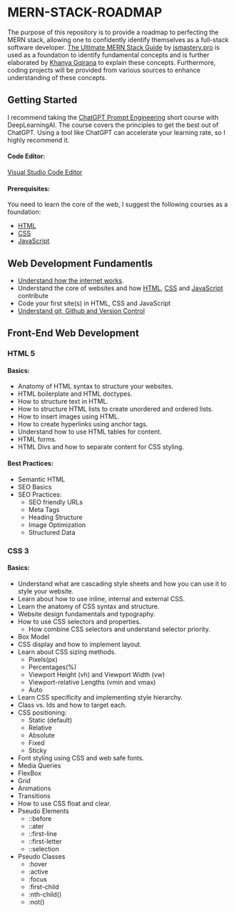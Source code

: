 # MERN-STACK-ROADMAP 
The purpose of this repository is to provide a roadmap to perfecting the MERN stack, allowing one to confidently identify themselves as a full-stack software developer. [The Ultimate MERN Stack Guide](https://github.com/k-gqirana/MERN-STACK-ROADMAP/main/Mern-Guide.pdf) by [jsmastery.pro](https://www.jsmastery.pro/?discount=guide) is used as a foundation to identify fundamental concepts and is further elaborated by [Khanya Gqirana](https://khanya-dev.onrender.com/) to explain these concepts. Furthermore, coding projects will be provided from various sources to enhance understanding of these concepts.

## Getting Started 
I recommend taking the [ChatGPT Prompt Engineering](https://www.deeplearning.ai/short-courses/chatgpt-prompt-engineering-for-developers/) short course with DeepLearningAI. The course covers the principles to get the best out of ChatGPT. Using a tool like ChatGPT can accelerate your learning rate, so I highly recommend it.

#### Code Editor: 
[Visual Studio Code Editor](https://code.visualstudio.com/download)

#### Prerequisites: 
You need to learn the core of the web, I suggest the following courses as a foundation: 
- [HTML](https://www.youtube.com/watch?v=mJgBOIoGihA&list=PL0Zuz27SZ-6M1Uopt6_VL3gf3cpMnwavm)
- [CSS](https://www.youtube.com/watch?v=n4R2E7O-Ngo&list=PL0Zuz27SZ-6M1Uopt6_VL3gf3cpMnwavm&index=2)
- [JavaScript](https://www.youtube.com/watch?v=EfAl9bwzVZk&list=PL0Zuz27SZ-6M1Uopt6_VL3gf3cpMnwavm&index=3)

## Web Development Fundamentls 
- [Understand how the internet works](https://www.youtube.com/watch?v=zN8YNNHcaZc&pp=ygUaaG93IGRvZXMgdGhlIGludGVybmV0IHdvcms%3D). 
- Understand the core of websites and how [HTML](https://www.w3schools.com/html/default.asp), [CSS](https://www.w3schools.com/css/default.asp) and [JavaScript](https://www.w3schools.com/js/default.asp) contribute 
- Code your first site(s) in HTML, CSS and JavaScript 
- [Understand git, Github and Version Control](https://www.youtube.com/watch?v=tRZGeaHPoaw) 

## Front-End Web Development 
### HTML 5 
#### Basics: 
- Anatomy of HTML syntax to structure your websites.
- HTML boilerplate and HTML doctypes. 
- How to structure text in HTML. 
- How to structure HTML lists to create unordered and ordered lists. 
- How to insert images using HTML. 
- How to create hyperlinks using anchor tags.
- Understand how to use HTML tables for content.
- HTML forms. 
- HTML Divs and how to separate content for CSS styling. 

#### Best Practices: 
- Semantic HTML
- SEO Basics
- SEO Practices:
 	- SEO friendly URLs
	- Meta Tags 
	- Heading Structure 
	- Image Optimization 
	- Structured Data

### CSS 3 
#### Basics: 
- Understand what are cascading style sheets and how you can use it to style your website.
- Learn about how to use inline, internal and external CSS.
- Learn the anatomy of CSS syntax and structure. 
- Website design fundamentals and typography.	
- How to use CSS selectors and properties. 
	- How combine CSS selectors and understand selector priority.
- Box Model
- CSS display and how to implement layout.
- Learn about CSS sizing methods.
	- Pixels(px) 
	- Percentages(%)
	- Viewport Height (vh) and Viewport Width (vw) 
	- Viewport-relative Lengths (vmin and vmax)
	- Auto
- Learn CSS specificity and implementing style hierarchy.
- Class vs. Ids and how to target each. 
- CSS positioning: 
	- Static (default)
	- Relative
	- Absolute
	- Fixed 
	- Sticky
- Font styling using CSS and web safe fonts.
- Media Queries
- FlexBox
- Grid
- Animations 
- Transitions 
- How to use CSS float and clear. 
- Pseudo Elements 
	- ::before
	- ::ater
	- ::first-line
	- ::first-letter
	- ::selection
- Pseudo Classes
	- :hover
	- :active
	- :focus
	- :first-child
	- :nth-child()
	- :not()

		
	 
	 
	 

